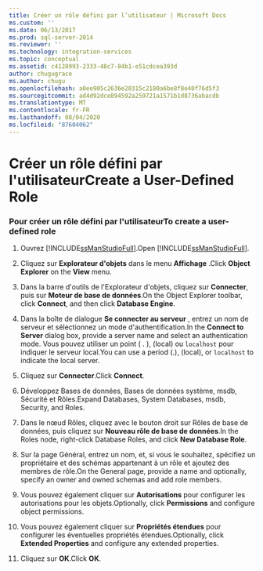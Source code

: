 ```yaml
---
title: Créer un rôle défini par l’utilisateur | Microsoft Docs
ms.custom: ''
ms.date: 06/13/2017
ms.prod: sql-server-2014
ms.reviewer: ''
ms.technology: integration-services
ms.topic: conceptual
ms.assetid: c4128993-2333-48c7-84b1-e51cdcea393d
author: chugugrace
ms.author: chugu
ms.openlocfilehash: a0ee905c2636e20315c2180a6be8f8e40f76d5f3
ms.sourcegitcommit: ad4d92dce894592a259721a1571b1d8736abacdb
ms.translationtype: MT
ms.contentlocale: fr-FR
ms.lasthandoff: 08/04/2020
ms.locfileid: "87604062"
---
```

# <a name="create-a-user-defined-role"></a><span data-ttu-id="d31e3-102">Créer un rôle défini par l'utilisateur</span><span class="sxs-lookup"><span data-stu-id="d31e3-102">Create a User-Defined Role</span></span>
    
### <a name="to-create-a-user-defined-role"></a><span data-ttu-id="d31e3-103">Pour créer un rôle défini par l'utilisateur</span><span class="sxs-lookup"><span data-stu-id="d31e3-103">To create a user-defined role</span></span>  
  
1.  <span data-ttu-id="d31e3-104">Ouvrez [!INCLUDE[ssManStudioFull](../includes/ssmanstudiofull-md.md)].</span><span class="sxs-lookup"><span data-stu-id="d31e3-104">Open [!INCLUDE[ssManStudioFull](../includes/ssmanstudiofull-md.md)].</span></span>  
  
2.  <span data-ttu-id="d31e3-105">Cliquez sur **Explorateur d'objets** dans le menu **Affichage** .</span><span class="sxs-lookup"><span data-stu-id="d31e3-105">Click **Object Explorer** on the **View** menu.</span></span>  
  
3.  <span data-ttu-id="d31e3-106">Dans la barre d'outils de l'Explorateur d'objets, cliquez sur **Connecter**, puis sur **Moteur de base de données**.</span><span class="sxs-lookup"><span data-stu-id="d31e3-106">On the Object Explorer toolbar, click **Connect**, and then click **Database Engine**.</span></span>  
  
4.  <span data-ttu-id="d31e3-107">Dans la boîte de dialogue **Se connecter au serveur** , entrez un nom de serveur et sélectionnez un mode d'authentification.</span><span class="sxs-lookup"><span data-stu-id="d31e3-107">In the **Connect to Server** dialog box, provide a server name and select an authentication mode.</span></span> <span data-ttu-id="d31e3-108">Vous pouvez utiliser un point ( . ), (local) ou `localhost` pour indiquer le serveur local.</span><span class="sxs-lookup"><span data-stu-id="d31e3-108">You can use a period (.), (local), or `localhost` to indicate the local server.</span></span>  
  
5.  <span data-ttu-id="d31e3-109">Cliquez sur **Connecter**.</span><span class="sxs-lookup"><span data-stu-id="d31e3-109">Click **Connect**.</span></span>  
  
6.  <span data-ttu-id="d31e3-110">Développez Bases de données, Bases de données système, msdb, Sécurité et Rôles.</span><span class="sxs-lookup"><span data-stu-id="d31e3-110">Expand Databases, System Databases, msdb, Security, and Roles.</span></span>  
  
7.  <span data-ttu-id="d31e3-111">Dans le nœud Rôles, cliquez avec le bouton droit sur Rôles de base de données, puis cliquez sur **Nouveau rôle de base de données**.</span><span class="sxs-lookup"><span data-stu-id="d31e3-111">In the Roles node, right-click Database Roles, and click **New Database Role**.</span></span>  
  
8.  <span data-ttu-id="d31e3-112">Sur la page Général, entrez un nom, et, si vous le souhaitez, spécifiez un propriétaire et des schémas appartenant à un rôle et ajoutez des membres de rôle.</span><span class="sxs-lookup"><span data-stu-id="d31e3-112">On the General page, provide a name and optionally, specify an owner and owned schemas and add role members.</span></span>  
  
9. <span data-ttu-id="d31e3-113">Vous pouvez également cliquer sur **Autorisations** pour configurer les autorisations pour les objets.</span><span class="sxs-lookup"><span data-stu-id="d31e3-113">Optionally, click **Permissions** and configure object permissions.</span></span>  
  
10. <span data-ttu-id="d31e3-114">Vous pouvez également cliquer sur **Propriétés étendues** pour configurer les éventuelles propriétés étendues.</span><span class="sxs-lookup"><span data-stu-id="d31e3-114">Optionally, click **Extended Properties** and configure any extended properties.</span></span>  
  
11. <span data-ttu-id="d31e3-115">Cliquez sur **OK**.</span><span class="sxs-lookup"><span data-stu-id="d31e3-115">Click **OK**.</span></span>  
  
  
